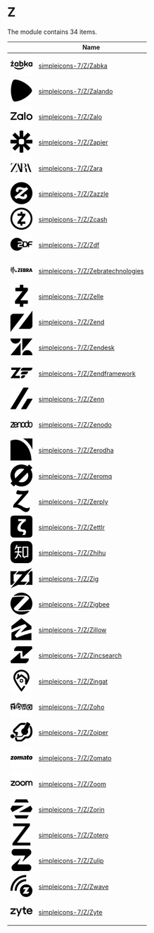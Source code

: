 # Z

The module contains 34 items.



| |Name|
|:---:|---|
| ![illustration of simpleicons-7/Z/Zabka](../../simpleicons-7/Z/Zabka.png) | [simpleicons-7/Z/Zabka](../../simpleicons-7/Z/Zabka.md) |
| ![illustration of simpleicons-7/Z/Zalando](../../simpleicons-7/Z/Zalando.png) | [simpleicons-7/Z/Zalando](../../simpleicons-7/Z/Zalando.md) |
| ![illustration of simpleicons-7/Z/Zalo](../../simpleicons-7/Z/Zalo.png) | [simpleicons-7/Z/Zalo](../../simpleicons-7/Z/Zalo.md) |
| ![illustration of simpleicons-7/Z/Zapier](../../simpleicons-7/Z/Zapier.png) | [simpleicons-7/Z/Zapier](../../simpleicons-7/Z/Zapier.md) |
| ![illustration of simpleicons-7/Z/Zara](../../simpleicons-7/Z/Zara.png) | [simpleicons-7/Z/Zara](../../simpleicons-7/Z/Zara.md) |
| ![illustration of simpleicons-7/Z/Zazzle](../../simpleicons-7/Z/Zazzle.png) | [simpleicons-7/Z/Zazzle](../../simpleicons-7/Z/Zazzle.md) |
| ![illustration of simpleicons-7/Z/Zcash](../../simpleicons-7/Z/Zcash.png) | [simpleicons-7/Z/Zcash](../../simpleicons-7/Z/Zcash.md) |
| ![illustration of simpleicons-7/Z/Zdf](../../simpleicons-7/Z/Zdf.png) | [simpleicons-7/Z/Zdf](../../simpleicons-7/Z/Zdf.md) |
| ![illustration of simpleicons-7/Z/Zebratechnologies](../../simpleicons-7/Z/Zebratechnologies.png) | [simpleicons-7/Z/Zebratechnologies](../../simpleicons-7/Z/Zebratechnologies.md) |
| ![illustration of simpleicons-7/Z/Zelle](../../simpleicons-7/Z/Zelle.png) | [simpleicons-7/Z/Zelle](../../simpleicons-7/Z/Zelle.md) |
| ![illustration of simpleicons-7/Z/Zend](../../simpleicons-7/Z/Zend.png) | [simpleicons-7/Z/Zend](../../simpleicons-7/Z/Zend.md) |
| ![illustration of simpleicons-7/Z/Zendesk](../../simpleicons-7/Z/Zendesk.png) | [simpleicons-7/Z/Zendesk](../../simpleicons-7/Z/Zendesk.md) |
| ![illustration of simpleicons-7/Z/Zendframework](../../simpleicons-7/Z/Zendframework.png) | [simpleicons-7/Z/Zendframework](../../simpleicons-7/Z/Zendframework.md) |
| ![illustration of simpleicons-7/Z/Zenn](../../simpleicons-7/Z/Zenn.png) | [simpleicons-7/Z/Zenn](../../simpleicons-7/Z/Zenn.md) |
| ![illustration of simpleicons-7/Z/Zenodo](../../simpleicons-7/Z/Zenodo.png) | [simpleicons-7/Z/Zenodo](../../simpleicons-7/Z/Zenodo.md) |
| ![illustration of simpleicons-7/Z/Zerodha](../../simpleicons-7/Z/Zerodha.png) | [simpleicons-7/Z/Zerodha](../../simpleicons-7/Z/Zerodha.md) |
| ![illustration of simpleicons-7/Z/Zeromq](../../simpleicons-7/Z/Zeromq.png) | [simpleicons-7/Z/Zeromq](../../simpleicons-7/Z/Zeromq.md) |
| ![illustration of simpleicons-7/Z/Zerply](../../simpleicons-7/Z/Zerply.png) | [simpleicons-7/Z/Zerply](../../simpleicons-7/Z/Zerply.md) |
| ![illustration of simpleicons-7/Z/Zettlr](../../simpleicons-7/Z/Zettlr.png) | [simpleicons-7/Z/Zettlr](../../simpleicons-7/Z/Zettlr.md) |
| ![illustration of simpleicons-7/Z/Zhihu](../../simpleicons-7/Z/Zhihu.png) | [simpleicons-7/Z/Zhihu](../../simpleicons-7/Z/Zhihu.md) |
| ![illustration of simpleicons-7/Z/Zig](../../simpleicons-7/Z/Zig.png) | [simpleicons-7/Z/Zig](../../simpleicons-7/Z/Zig.md) |
| ![illustration of simpleicons-7/Z/Zigbee](../../simpleicons-7/Z/Zigbee.png) | [simpleicons-7/Z/Zigbee](../../simpleicons-7/Z/Zigbee.md) |
| ![illustration of simpleicons-7/Z/Zillow](../../simpleicons-7/Z/Zillow.png) | [simpleicons-7/Z/Zillow](../../simpleicons-7/Z/Zillow.md) |
| ![illustration of simpleicons-7/Z/Zincsearch](../../simpleicons-7/Z/Zincsearch.png) | [simpleicons-7/Z/Zincsearch](../../simpleicons-7/Z/Zincsearch.md) |
| ![illustration of simpleicons-7/Z/Zingat](../../simpleicons-7/Z/Zingat.png) | [simpleicons-7/Z/Zingat](../../simpleicons-7/Z/Zingat.md) |
| ![illustration of simpleicons-7/Z/Zoho](../../simpleicons-7/Z/Zoho.png) | [simpleicons-7/Z/Zoho](../../simpleicons-7/Z/Zoho.md) |
| ![illustration of simpleicons-7/Z/Zoiper](../../simpleicons-7/Z/Zoiper.png) | [simpleicons-7/Z/Zoiper](../../simpleicons-7/Z/Zoiper.md) |
| ![illustration of simpleicons-7/Z/Zomato](../../simpleicons-7/Z/Zomato.png) | [simpleicons-7/Z/Zomato](../../simpleicons-7/Z/Zomato.md) |
| ![illustration of simpleicons-7/Z/Zoom](../../simpleicons-7/Z/Zoom.png) | [simpleicons-7/Z/Zoom](../../simpleicons-7/Z/Zoom.md) |
| ![illustration of simpleicons-7/Z/Zorin](../../simpleicons-7/Z/Zorin.png) | [simpleicons-7/Z/Zorin](../../simpleicons-7/Z/Zorin.md) |
| ![illustration of simpleicons-7/Z/Zotero](../../simpleicons-7/Z/Zotero.png) | [simpleicons-7/Z/Zotero](../../simpleicons-7/Z/Zotero.md) |
| ![illustration of simpleicons-7/Z/Zulip](../../simpleicons-7/Z/Zulip.png) | [simpleicons-7/Z/Zulip](../../simpleicons-7/Z/Zulip.md) |
| ![illustration of simpleicons-7/Z/Zwave](../../simpleicons-7/Z/Zwave.png) | [simpleicons-7/Z/Zwave](../../simpleicons-7/Z/Zwave.md) |
| ![illustration of simpleicons-7/Z/Zyte](../../simpleicons-7/Z/Zyte.png) | [simpleicons-7/Z/Zyte](../../simpleicons-7/Z/Zyte.md) |



